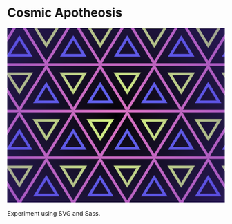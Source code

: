 # Cosmic Apotheosis

<img src="https://github.com/michaelkolesidis/cosmic-apotheosis/blob/main/cosmic-screenshot.png" style="width:700px;">

Experiment using SVG and Sass.
